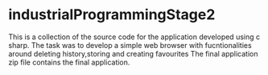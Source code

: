 # industrialProgrammingStage2

This is a collection of the source code for the application developed using c sharp.
The task was to develop a simple web browser with fucntionalities around deleting history,storing  and  creating favourites
The final application zip file contains  the final application.

